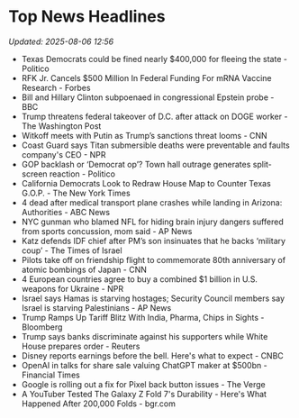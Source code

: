 # Top News Headlines

_Updated: 2025-08-06 12:56_

- Texas Democrats could be fined nearly $400,000 for fleeing the state - Politico
- RFK Jr. Cancels $500 Million In Federal Funding For mRNA Vaccine Research - Forbes
- Bill and Hillary Clinton subpoenaed in congressional Epstein probe - BBC
- Trump threatens federal takeover of D.C. after attack on DOGE worker - The Washington Post
- Witkoff meets with Putin as Trump’s sanctions threat looms - CNN
- Coast Guard says Titan submersible deaths were preventable and faults company's CEO - NPR
- GOP backlash or ‘Democrat op’? Town hall outrage generates split-screen reaction - Politico
- California Democrats Look to Redraw House Map to Counter Texas G.O.P. - The New York Times
- 4 dead after medical transport plane crashes while landing in Arizona: Authorities - ABC News
- NYC gunman who blamed NFL for hiding brain injury dangers suffered from sports concussion, mom said - AP News
- Katz defends IDF chief after PM’s son insinuates that he backs ‘military coup’ - The Times of Israel
- Pilots take off on friendship flight to commemorate 80th anniversary of atomic bombings of Japan - CNN
- 4 European countries agree to buy a combined $1 billion in U.S. weapons for Ukraine - NPR
- Israel says Hamas is starving hostages; Security Council members say Israel is starving Palestinians - AP News
- Trump Ramps Up Tariff Blitz With India, Pharma, Chips in Sights - Bloomberg
- Trump says banks discriminate against his supporters while White House prepares order - Reuters
- Disney reports earnings before the bell. Here's what to expect - CNBC
- OpenAI in talks for share sale valuing ChatGPT maker at $500bn - Financial Times
- Google is rolling out a fix for Pixel back button issues - The Verge
- A YouTuber Tested The Galaxy Z Fold 7's Durability - Here's What Happened After 200,000 Folds - bgr.com